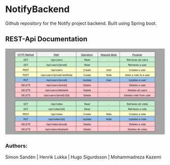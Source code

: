 # NotifyBackend
Github repository for the Notify project backend. Built using Spring boot.
## REST-Api Documentation
![Image of REST-Api documentation](images/Notify_Rest-Api_Documentation.png)

### Authors:
Simon Sandén | Henrik Lukka | Hugo Sigurdsson | Mohammadreza Kazemi